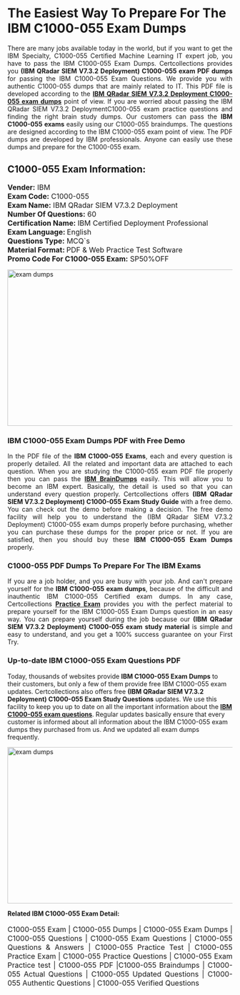 <h1>The Easiest Way To Prepare For The IBM C1000-055 Exam Dumps</h1> <p style="text-align:justify">There are many jobs available today in the world, but if you want to get the IBM Specialty, C1000-055 Certified Machine Learning IT expert job, you have to pass the IBM C1000-055 Exam Dumps. Certcollections provides you <strong>(IBM QRadar SIEM V7.3.2 Deployment) C1000-055 exam PDF dumps</strong> for passing the IBM C1000-055 Exam Questions. We provide you with authentic C1000-055 dumps that are mainly related to IT. This PDF file is developed according to the <a href="https://www.certsofficial.com/ibm/c1000-055-questions"><strong>IBM QRadar SIEM V7.3.2 Deployment C1000-055 exam dumps</strong></a> point of view. If you are worried about passing the IBM QRadar SIEM V7.3.2 DeploymentC1000-055 exam practice questions and finding the right brain study dumps. Our customers can pass the <strong>IBM C1000-055 exams </strong>easily using our C1000-055 braindumps. The questions are designed according to the IBM C1000-055 exam point of view. The PDF dumps are developed by IBM professionals. Anyone can easily use these dumps and prepare for the C1000-055 exam.</p> <h2><strong>C1000-055 Exam Information:</strong></h2> <p><span style="font-size:16px"><strong>Vender:</strong> IBM<br /> <strong>Exam Code:</strong> C1000-055<br /> <strong>Exam Name:</strong> IBM QRadar SIEM V7.3.2 Deployment<br /> <strong>Number Of Questions:</strong> 60<br /> <strong>Certification Name:</strong> IBM Certified Deployment Professional<br /> <strong>Exam Language: </strong>English<br /> <strong>Questions Type:</strong> MCQ`s<br /> <strong>Material Format: </strong>PDF & Web Practice Test Software<br /> <strong>Promo Code For C1000-055 Exam:</strong> SP50%OFF</span></p> <p><a href="https://www.certsofficial.com/ibm/c1000-055-questions" rel="no-follow"><img alt="exam dumps" src="https://www.certcollections.com/uploads/content/certsofficial.jpg" style="height:350px; width:750px" /></a></p> <h3><strong>IBM C1000-055 Exam Dumps PDF with Free Demo</strong></h3> <p style="text-align:justify">In the PDF file of the <strong>IBM C1000-055 Exams</strong>, each and every question is properly detailed. All the related and important data are attached to each question. When you are studying the C1000-055 exam PDF file properly then you can pass the <a href="https://www.certsofficial.com/ibm-dumps"><strong>IBM BrainDumps</strong></a> easily. This will allow you to become an IBM expert. Basically, the detail is used so that you can understand every question properly. Certcollections offers <strong>(IBM QRadar SIEM V7.3.2 Deployment) C1000-055 Exam Study Guide</strong> with a free demo. You can check out the demo before making a decision. The free demo facility will help you to understand the (IBM QRadar SIEM V7.3.2 Deployment) C1000-055 exam dumps properly before purchasing, whether you can purchase these dumps for the proper price or not. If you are satisfied, then you should buy these <strong>IBM C1000-055 Exam Dumps</strong> properly.</p> <h3><strong>C1000-055 PDF Dumps To Prepare For The IBM Exams</strong></h3> <p style="text-align:justify">If you are a job holder, and you are busy with your job. And can't prepare yourself for the <strong>IBM C1000-055 exam dumps</strong>, because of the difficult and inauthentic IBM C1000-055 Certified exam dumps. In any case, Certcollections <strong><a href="https://www.certsofficial.com/">Practice Exam</a></strong> provides you with the perfect material to prepare yourself for the IBM C1000-055 Exam Dumps question in an easy way. You can prepare yourself during the job because our <strong>(IBM QRadar SIEM V7.3.2 Deployment) C1000-055 exam study material</strong> is simple and easy to understand, and you get a 100% success guarantee on your First Try.</p> <h3><strong>Up-to-date IBM C1000-055 Exam Questions PDF</strong></h3> <p>Today, thousands of websites provide <strong>IBM C1000-055 Exam Dumps</strong> to their customers, but only a few of them provide free IBM C1000-055 exam updates. Certcollections also offers free <strong>(IBM QRadar SIEM V7.3.2 Deployment) C1000-055 Exam Study Questions</strong> updates. We use this facility to keep you up to date on all the important information about the <a href="https://www.certsofficial.com/ibm/c1000-055-questions"><strong>IBM C1000-055 exam questions</strong></a>. Regular updates basically ensure that every customer is informed about all information about the IBM C1000-055 exam dumps they purchased from us. And we updated all exam dumps frequently.</p> <p><a href="https://www.certsofficial.com/ibm/c1000-055-questions"><img alt="exam dumps " src="https://www.certcollections.com/uploads/content/certsofficial2.jpg" style="height:350px; width:750px" /></a></p> <p style="text-align:justify"><span style="font-size:14px"><strong>Related IBM C1000-055 Exam Detail:</strong></span><br /> <br /> <span style="font-size:16px">C1000-055 Exam | C1000-055 Dumps | C1000-055 Exam Dumps | C1000-055 Questions | C1000-055 Exam Questions | C1000-055 Questions & Answers | C1000-055 Practice Test | C1000-055 Practice Exam | C1000-055 Practice Questions | C1000-055 Exam Practice test | C1000-055 PDF |C1000-055 Braindumps | C1000-055 Actual Questions | C1000-055 Updated Questions | C1000-055 Authentic Questions | C1000-055 Verified Questions</span></p>
